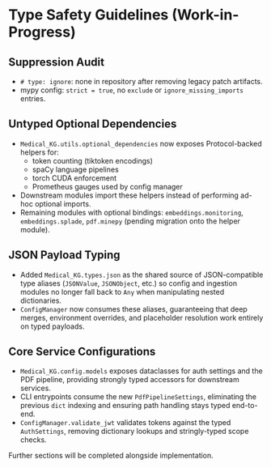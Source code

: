 # Type Safety Guidelines (Work-in-Progress)

## Suppression Audit
- `# type: ignore`: none in repository after removing legacy patch artifacts.
- mypy config: `strict = true`, no `exclude` or `ignore_missing_imports` entries.

## Untyped Optional Dependencies
- `Medical_KG.utils.optional_dependencies` now exposes Protocol-backed helpers for:
  - token counting (tiktoken encodings)
  - spaCy language pipelines
  - torch CUDA enforcement
  - Prometheus gauges used by config manager
- Downstream modules import these helpers instead of performing ad-hoc optional imports.
- Remaining modules with optional bindings: `embeddings.monitoring`, `embeddings.splade`, `pdf.minеру` (pending migration onto the helper module).

## JSON Payload Typing
- Added `Medical_KG.types.json` as the shared source of JSON-compatible type aliases
  (`JSONValue`, `JSONObject`, etc.) so config and ingestion modules no longer fall
  back to ``Any`` when manipulating nested dictionaries.
- `ConfigManager` now consumes these aliases, guaranteeing that deep merges,
  environment overrides, and placeholder resolution work entirely on typed
  payloads.

## Core Service Configurations
- `Medical_KG.config.models` exposes dataclasses for auth settings and the PDF
  pipeline, providing strongly typed accessors for downstream services.
- CLI entrypoints consume the new `PdfPipelineSettings`, eliminating the
  previous `dict` indexing and ensuring path handling stays typed end-to-end.
- `ConfigManager.validate_jwt` validates tokens against the typed
  `AuthSettings`, removing dictionary lookups and stringly-typed scope checks.

Further sections will be completed alongside implementation.

